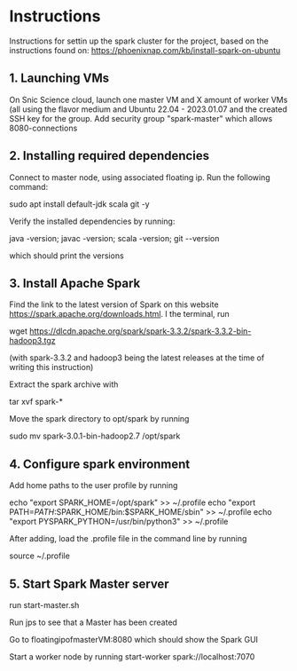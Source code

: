 # Instructions
Instructions for settin up the spark cluster for the project, based on the instructions found on:
https://phoenixnap.com/kb/install-spark-on-ubuntu

## 1. Launching VMs
On Snic Science cloud, launch one master VM and X amount of worker VMs 
(all using the flavor medium and Ubuntu 22.04 - 2023.01.07 and the created 
SSH key for the group. Add security group "spark-master" which allows 8080-connections

## 2. Installing required dependencies
Connect to master node, using associated floating ip. Run the following command:

sudo apt install default-jdk scala git -y

Verify the installed dependencies by running:

java -version; javac -version; scala -version; git --version

which should print the versions

## 3. Install Apache Spark
Find the link to the latest version of Spark on this website https://spark.apache.org/downloads.html. I the terminal, run

wget https://dlcdn.apache.org/spark/spark-3.3.2/spark-3.3.2-bin-hadoop3.tgz

(with spark-3.3.2 and hadoop3 being the latest releases at the time of writing this instruction)

Extract the spark archive with

tar xvf spark-*

Move the spark directory to opt/spark by running 

sudo mv spark-3.0.1-bin-hadoop2.7 /opt/spark

## 4. Configure spark environment
Add home paths to the user profile by running

echo "export SPARK_HOME=/opt/spark" &gt;&gt; ~/.profile
echo "export PATH=$PATH:$SPARK_HOME/bin:$SPARK_HOME/sbin" &gt;&gt; ~/.profile
echo "export PYSPARK_PYTHON=/usr/bin/python3" &gt;&gt; ~/.profile

After adding, load the .profile file in the command line by running

source ~/.profile

## 5. Start Spark Master server
run start-master.sh

Run jps to see that a Master has been created

Go to floatingipofmasterVM:8080 which should show the Spark GUI

Start a worker node by running start-worker spark://localhost:7070

